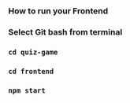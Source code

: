 ### How to run your Frontend

### Select Git bash from terminal

### `cd quiz-game`

### `cd frontend`

### `npm start`